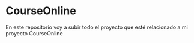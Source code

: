 # CourseOnline
En este repositorio voy a subir todo el proyecto que esté relacionado a mi proyecto CourseOnline
